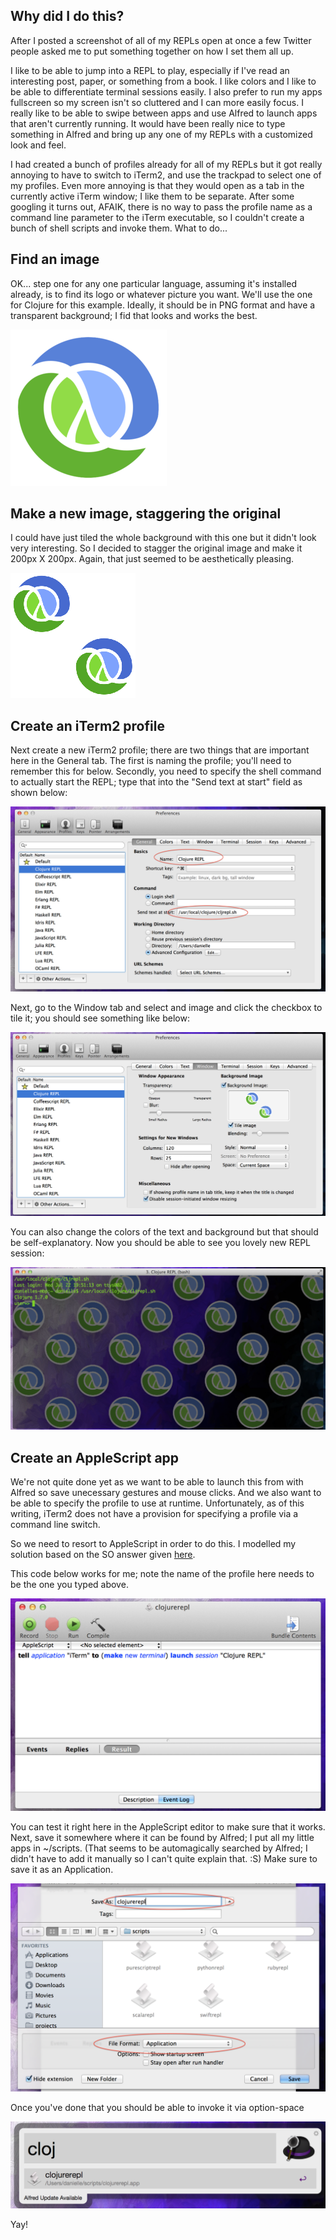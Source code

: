 ## Why did I do this?

After I posted a screenshot of all of my REPLs open at once a few Twitter people asked me to put something together on how I set them all up.

I like to be able to jump into a REPL to play, especially if I've read an interesting post, paper, or something from a book. I like colors and I like to be able to differentiate terminal sessions easily. I also prefer to run my apps fullscreen so my screen isn't so cluttered and I can more easily focus. I really like to be able to swipe between apps and use Alfred to launch apps that aren't currently running. It would have been really nice to type something in Alfred and bring up any one of my REPLs with a customized look and feel.

I had created a bunch of profiles already for all of my REPLs but it got really annoying to have to switch to iTerm2, and use the trackpad to select one of my profiles. Even more annoying is that they would open as a tab in the currently active iTerm window; I like them to be separate. After some googling it turns out, AFAIK, there is no way to pass the profile name as a command line parameter to the iTerm executable, so I couldn't create a bunch of shell scripts and invoke them. What to do...

## Find an image

OK... step one for any one particular language, assuming it's installed already, is to find its logo or whatever picture you want. We'll use the one for Clojure for this example. Ideally, it should be in PNG format and have a transparent background; I fid that looks and works the best. 

![logo](images/clojure-logo.png)

## Make a new image, staggering the original

I could have just tiled the whole background with this one but it didn't look very interesting. So I decided to stagger the original image and make it 200px X 200px. Again, that just seemed to be aesthetically pleasing.

![staggered logo](images/clojure-logo2.png)

## Create an iTerm2 profile

Next create a new iTerm2 profile; there are two things that are important here in the General tab. The first is naming the profile; you'll need to remember this for below. Secondly, you need to specify the shell command to actually start the REPL; type that into the "Send text at start" field as shown below:

![iterm2 general tab](images/iterm2-general.png)

Next, go to the Window tab and select and image and click the checkbox to tile it; you should see something like below:

![iterm2 window tab](images/iterm2-window.png)

You can also change the colors of the text and background but that should be self-explanatory. Now you should be able to see you lovely new REPL session:

![clojure repl](images/clojure-repl.png)

## Create an AppleScript app

We're not quite done yet as we want to be able to launch this from with Alfred so save unecessary gestures and mouse clicks. And we also want to be able to specify the profile to use at runtime. Unfortunately, as of this writing, iTerm2 does not have a provision for specifying a profile via a command line switch.

So we need to resort to AppleScript in order to do this. I modelled my solution based on the SO answer given [here](http://superuser.com/questions/455915/mac-os-how-can-i-launch-the-iterm-terminal-with-a-specific-profile-from-autom/455936#455936).

This code below works for me; note the name of the profile here needs to be the one you typed above.

![clojure repl](images/applescript.png)

You can test it right here in the AppleScript editor to make sure that it works. Next, save it somewhere where it can be found by Alfred; I put all my little apps in ~/scripts. (That seems to be automagically searched by Alfred; I didn't have to add it manually so I can't quite explain that. :S) Make sure to save it as an Application.

![clojure repl](images/save.png)

Once you've done that you should be able to invoke it via option-space

![clojure repl](images/alfred.png)

Yay!
